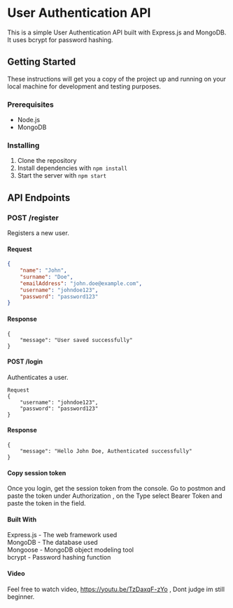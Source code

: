 
# User Authentication API

This is a simple User Authentication API built with Express.js and MongoDB. It uses bcrypt for password hashing.

## Getting Started

These instructions will get you a copy of the project up and running on your local machine for development and testing purposes.

### Prerequisites

- Node.js
- MongoDB

### Installing

1. Clone the repository
2. Install dependencies with `npm install`
3. Start the server with `npm start`

## API Endpoints

### POST /register

Registers a new user.

#### Request

```json
{
    "name": "John",
    "surname": "Doe",
    "emailAddress": "john.doe@example.com",
    "username": "johndoe123",
    "password": "password123"
}
```
#### Response
```
{
    "message": "User saved successfully"
}
```

#### POST /login
Authenticates a user.
```
Request
{
    "username": "johndoe123",
    "password": "password123"
}
```
#### Response
```
{
    "message": "Hello John Doe, Authenticated successfully"
}
```
#### Copy session token
Once you login, get the session token from the console. Go to postmon and paste the token under Authorization , on the Type select Bearer Token and paste the token in the field.
#### Built With
Express.js - The web framework used    
MongoDB - The database used    
Mongoose - MongoDB object modeling tool    
bcrypt - Password hashing function    

#### Video
Feel free to watch video, https://youtu.be/TzDaxqF-zYo , Dont judge im still beginner.

